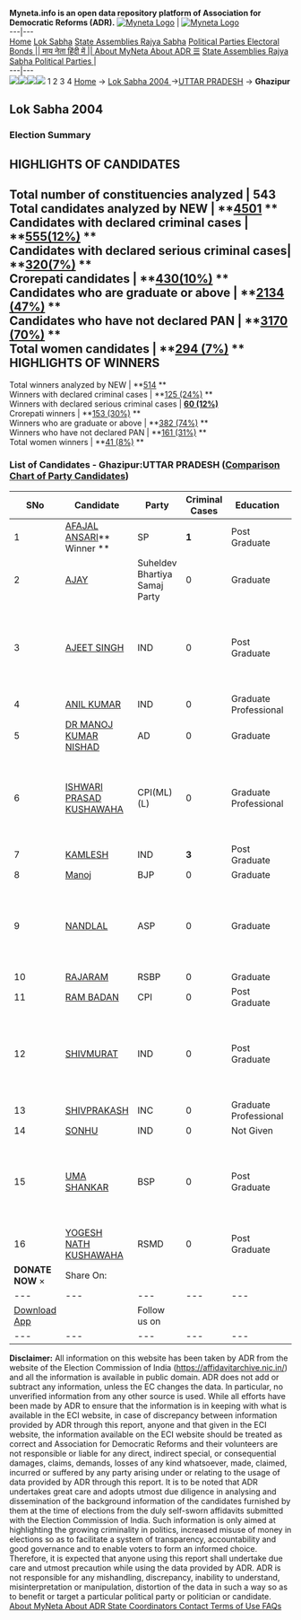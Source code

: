 **Myneta.info is an open data repository platform of Association for Democratic Reforms (ADR).**
[![Myneta Logo](https://www.myneta.info/lib/img/myneta-logo.png)](https://www.myneta.info/) | [![Myneta Logo](https://www.myneta.info/lib/img/adr-logo.png)](https://adrindia.org)  
---|---  
[Home](https://www.myneta.info/) [Lok Sabha](https://www.myneta.info/#ls "Lok Sabha") [ State Assemblies ](https://www.myneta.info/#sa "State Assemblies") [Rajya Sabha](https://www.myneta.info/#rs "Rajya Sabha") [Political Parties ](https://www.myneta.info/party "Political Parties") [ Electoral Bonds ](https://www.myneta.info/electoral_bonds "Electoral Bonds") [ || माय नेता हिंदी में || ](https://translate.google.co.in/translate?prev=hp&hl=en&js=y&u=www.myneta.info&sl=en&tl=hi&history_state0=) [ About MyNeta ](https://adrindia.org/content/about-myneta) [ About ADR ](https://adrindia.org/about-adr/who-we-are) [☰](javascript:void\(0\))
[ State Assemblies ](https://www.myneta.info/#sa "State Assemblies") [ Rajya Sabha ](https://www.myneta.info/#rs "Rajya Sabha") [ Political Parties ](https://www.myneta.info/party "Political Parties")
|   
---|---  
![](https://www.myneta.info/lib/img/banner/banner-1.png)![](https://www.myneta.info/lib/img/banner/banner-2.png)![](https://www.myneta.info/lib/img/banner/banner-3.png)![](https://www.myneta.info/lib/img/banner/banner-4.png)
1  2  3  4 
[Home](https://www.myneta.info/) → [Lok Sabha 2004 ](https://www.myneta.info/loksabha2004/)→[UTTAR PRADESH](https://www.myneta.info/loksabha2004/index.php?action=show_constituencies&state_id=24) → **Ghazipur**
### 
## Lok Sabha 2004 
###  Election Summary 
HIGHLIGHTS OF CANDIDATES  
---  
Total number of constituencies analyzed |  543   
Total candidates analyzed by NEW | **[4501](https://www.myneta.info/loksabha2004/index.php?action=summary&subAction=candidates_analyzed&sort=candidate#summary) **  
Candidates with declared criminal cases | **[555(12%)](https://www.myneta.info/loksabha2004/index.php?action=summary&subAction=crime&sort=candidate#summary) **  
Candidates with declared serious criminal cases| **[320(7%)](https://www.myneta.info/loksabha2004/index.php?action=summary&subAction=serious_crime&sort=candidate#summary) **  
Crorepati candidates | **[430(10%)](https://www.myneta.info/loksabha2004/index.php?action=summary&subAction=crorepati&sort=candidate#summary) **  
Candidates who are graduate or above | **[2134 (47%)](https://www.myneta.info/loksabha2004/index.php?action=summary&subAction=education&sort=candidate#summary) **  
Candidates who have not declared PAN | **[3170 (70%)](https://www.myneta.info/loksabha2004/index.php?action=summary&subAction=without_pan&sort=candidate#summary) **  
Total women candidates | **[294 (7%)](https://www.myneta.info/loksabha2004/index.php?action=summary&subAction=women_candidate&sort=candidate#summary) **  
HIGHLIGHTS OF WINNERS  
---  
Total winners analyzed by NEW | **[514](https://www.myneta.info/loksabha2004/index.php?action=summary&subAction=winner_analyzed&sort=candidate#summary) **  
Winners with declared criminal cases | **[125 (24%)](https://www.myneta.info/loksabha2004/index.php?action=summary&subAction=winner_crime&sort=candidate#summary) **  
Winners with declared serious criminal cases | **[60 (12%)](https://www.myneta.info/loksabha2004/index.php?action=summary&subAction=winner_serious_crime&sort=candidate#summary)**  
Crorepati winners | **[153 (30%)](https://www.myneta.info/loksabha2004/index.php?action=summary&subAction=winner_crorepati&sort=candidate#summary) **  
Winners who are graduate or above | **[382 (74%)](https://www.myneta.info/loksabha2004/index.php?action=summary&subAction=winner_education&sort=candidate#summary) **  
Winners who have not declared PAN | **[161 (31%)](https://www.myneta.info/loksabha2004/index.php?action=summary&subAction=winner_without_pan&sort=candidate#summary) **  
Total women winners | **[41 (8%)](https://www.myneta.info/loksabha2004/index.php?action=summary&subAction=winner_women&sort=candidate#summary) **  
### List of Candidates - Ghazipur:UTTAR PRADESH ([Comparison Chart of Party Candidates](https://www.myneta.info/loksabha2004/comparisonchart.php?constituency_id=462))
SNo | Candidate| Party| Criminal Cases| Education| Age| Total Assets| Liabilities  
---|---|---|---|---|---|---|---  
1  | [AFAJAL ANSARI](https://www.myneta.info/loksabha2004/candidate.php?candidate_id=4307)** Winner ** | SP | **1** | Post Graduate| 50 | Rs 50,85,464 ~ 50 Lacs+ | Rs 38,022 ~ 38 Thou+  
2  | [AJAY](https://www.myneta.info/loksabha2004/candidate.php?candidate_id=4310) | Suheldev Bhartiya Samaj Party | 0 | Graduate| 40 | Rs 98,000 ~ 98 Thou+ | Rs 0 ~   
3  | [AJEET SINGH](https://www.myneta.info/loksabha2004/candidate.php?candidate_id=4322) | IND | 0 | Post Graduate| 26 | ![](https://myneta.info/image_v2.php?myneta_folder=loksabha2004&candidate_id=4322&col=ta) | ![](https://myneta.info/image_v2.php?myneta_folder=loksabha2004&candidate_id=4322&col=lia)  
4  | [ANIL KUMAR](https://www.myneta.info/loksabha2004/candidate.php?candidate_id=4315) | IND | 0 | Graduate Professional| 42 | Rs 59,500 ~ 59 Thou+ | Rs 0 ~   
5  | [DR MANOJ KUMAR NISHAD](https://www.myneta.info/loksabha2004/candidate.php?candidate_id=4318) | AD | 0 | Graduate| 29 | Rs 65,000 ~ 65 Thou+ | Rs 0 ~   
6  | [ISHWARI PRASAD KUSHAWAHA](https://www.myneta.info/loksabha2004/candidate.php?candidate_id=4317) | CPI(ML)(L) | 0 | Graduate Professional| 45 | ![](https://myneta.info/image_v2.php?myneta_folder=loksabha2004&candidate_id=4317&col=ta) | ![](https://myneta.info/image_v2.php?myneta_folder=loksabha2004&candidate_id=4317&col=lia)  
7  | [KAMLESH](https://www.myneta.info/loksabha2004/candidate.php?candidate_id=4316) | IND | **3** | Post Graduate| 49 | Rs 27,87,400 ~ 27 Lacs+ | Rs 5,30,000 ~ 5 Lacs+  
8  | [Manoj](https://www.myneta.info/loksabha2004/candidate.php?candidate_id=4308) | BJP | 0 | Graduate| 44 | Rs 50,70,000 ~ 50 Lacs+ | Rs 4,60,000 ~ 4 Lacs+  
9  | [NANDLAL](https://www.myneta.info/loksabha2004/candidate.php?candidate_id=4321) | ASP | 0 | Graduate| 62 | ![](https://myneta.info/image_v2.php?myneta_folder=loksabha2004&candidate_id=4321&col=ta) | ![](https://myneta.info/image_v2.php?myneta_folder=loksabha2004&candidate_id=4321&col=lia)  
10  | [RAJARAM](https://www.myneta.info/loksabha2004/candidate.php?candidate_id=4319) | RSBP | 0 | Graduate| 30 | Rs 2,73,000 ~ 2 Lacs+ | Rs 0 ~   
11  | [RAM BADAN](https://www.myneta.info/loksabha2004/candidate.php?candidate_id=4312) | CPI | 0 | Post Graduate| 31 | Rs 1,80,953 ~ 1 Lacs+ | Rs 0 ~   
12  | [SHIVMURAT](https://www.myneta.info/loksabha2004/candidate.php?candidate_id=4314) | IND | 0 | Post Graduate| 33 | ![](https://myneta.info/image_v2.php?myneta_folder=loksabha2004&candidate_id=4314&col=ta) | ![](https://myneta.info/image_v2.php?myneta_folder=loksabha2004&candidate_id=4314&col=lia)  
13  | [SHIVPRAKASH](https://www.myneta.info/loksabha2004/candidate.php?candidate_id=4311) | INC | 0 | Graduate Professional| 48 | Rs 1,00,000 ~ 1 Lacs+ | Rs 0 ~   
14  | [SONHU](https://www.myneta.info/loksabha2004/candidate.php?candidate_id=4313) | IND | 0 | Not Given| 33 | Nil | Rs 0 ~   
15  | [UMA SHANKAR](https://www.myneta.info/loksabha2004/candidate.php?candidate_id=4309) | BSP | 0 | Post Graduate| 53 | ![](https://myneta.info/image_v2.php?myneta_folder=loksabha2004&candidate_id=4309&col=ta) | ![](https://myneta.info/image_v2.php?myneta_folder=loksabha2004&candidate_id=4309&col=lia)  
16  | [YOGESH NATH KUSHAWAHA](https://www.myneta.info/loksabha2004/candidate.php?candidate_id=4320) | RSMD | 0 | Post Graduate| 37 | Rs 1,02,835 ~ 1 Lacs+ | Rs 0 ~   
|  **DONATE NOW** × |  Share On:  | [](https://api.whatsapp.com/send?text=https%3A%2F%2Fmyneta.info%2Fpunjab2022%2Findex.php%3Faction%3Dshow_constituencies%26state_id%3D19) | [](https://www.facebook.com/sharer/sharer.php?u=https%3A%2F%2Fmyneta.info%2Fpunjab2022%2Findex.php%3Faction%3Dshow_constituencies%26state_id%3D19) | [](https://twitter.com/share?url=https%3A%2F%2Fmyneta.info%2Fpunjab2022%2Findex.php%3Faction%3Dshow_constituencies%26state_id%3D19)  
---|---|---|---|---  
| [ Download App ](https://play.google.com/store/apps/details?id=com.webrosoft.myneta1&pcampaignid=pcampaignidMKT-Other-global-all-co-prtnr-py-PartBadge-Mar2515-1) | [](https://play.google.com/store/apps/details?id=com.webrosoft.myneta1&pcampaignid=pcampaignidMKT-Other-global-all-co-prtnr-py-PartBadge-Mar2515-1) |  Follow us on  | [](https://www.facebook.com/adrindia.org/) | [](https://twitter.com/adrspeaks) | [](https://groups.google.com/g/national-election-watch?hl=en&pli=1) | [](https://www.instagram.com/adrspeaks/) | [](https://www.youtube.com/user/adrspeaks) | [](https://sharechat.com/profile/adrspeaks)  
---|---|---|---|---|---|---|---|---  
**Disclaimer:** All information on this website has been taken by ADR from the website of the Election Commission of India (https://affidavitarchive.nic.in/) and all the information is available in public domain. ADR does not add or subtract any information, unless the EC changes the data. In particular, no unverified information from any other source is used. While all efforts have been made by ADR to ensure that the information is in keeping with what is available in the ECI website, in case of discrepancy between information provided by ADR through this report, anyone and that given in the ECI website, the information available on the ECI website should be treated as correct and Association for Democratic Reforms and their volunteers are not responsible or liable for any direct, indirect special, or consequential damages, claims, demands, losses of any kind whatsoever, made, claimed, incurred or suffered by any party arising under or relating to the usage of data provided by ADR through this report. It is to be noted that ADR undertakes great care and adopts utmost due diligence in analysing and dissemination of the background information of the candidates furnished by them at the time of elections from the duly self-sworn affidavits submitted with the Election Commission of India. Such information is only aimed at highlighting the growing criminality in politics, increased misuse of money in elections so as to facilitate a system of transparency, accountability and good governance and to enable voters to form an informed choice. Therefore, it is expected that anyone using this report shall undertake due care and utmost precaution while using the data provided by ADR. ADR is not responsible for any mishandling, discrepancy, inability to understand, misinterpretation or manipulation, distortion of the data in such a way so as to benefit or target a particular political party or politician or candidate. 
[ About MyNeta ](https://adrindia.org/content/about-myneta) [ About ADR ](https://adrindia.org/about-adr/who-we-are) [ State Coordinators ](https://adrindia.org/about-adr/state-coordinators) [ Contact ](https://adrindia.org/contact-us) [ Terms of Use ](https://adrindia.org/content/adr-terms-use) [ FAQs ](https://adrindia.org/content/faqs)
